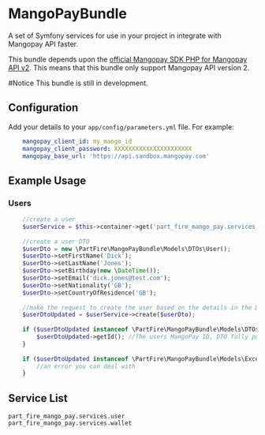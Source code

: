 # MangoPayBundle
A set of Symfony services for use in your project in integrate with Mangopay API faster. 

This bundle depends upon the [official Mangopay SDK PHP for Mangopay API v2](https://github.com/Mangopay/mangopay2-php-sdk).  This means that this bundle only support Mangopay API version 2.

#Notice
This bundle is still in development.

## Configuration

Add your details to your `app/config/parameters.yml` file.  For example:
```yaml
    mangopay_client_id: my_mango_id
    mangopay_client_password: XXXXXXXXXXXXXXXXXXXXXX
    mangopay_base_url: 'https://api.sandbox.mangopay.com'
```
## Example Usage

### Users

```php
    //create a user
    $userService = $this->container->get('part_fire_mango_pay.services.user');
    
    //create a user DTO
    $userDto = new \PartFire\MangoPayBundle\Models\DTOs\User();
    $userDto->setFirstName('Dick');
    $userDto->setLastName('Jones');
    $userDto->setBirthday(new \DateTime());
    $userDto->setEmail('dick.jones@test.com');
    $userDto->setNationality('GB');
    $userDto->setCountryOfResidence('GB');
    
    //make the request to create the user based on the details in the DTO
    $userDtoUpdated = $userService->create($userDto);
    
    if ($userDtoUpdated instanceof \PartFire\MangoPayBundle\Models\DTOs\User) {
        $userDtoUpdated->getId(); //The users MangoPay ID, DTO fully populated.
    }
    
    if ($userDtoUpdated instanceof \PartFire\MangoPayBundle\Models\Exceptions) {
        //an error you can deal with
    }
 ```
    
## Service List

    part_fire_mango_pay.services.user
    part_fire_mango_pay.services.wallet


